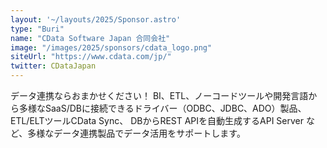 ```yaml
---
layout: '~/layouts/2025/Sponsor.astro'
type: "Buri"
name: "CData Software Japan 合同会社"
image: "/images/2025/sponsors/cdata_logo.png"
siteUrl: "https://www.cdata.com/jp/"
twitter: CDataJapan
---
```


データ連携ならおまかせください！ BI、ETL、ノーコードツールや開発言語から多様なSaaS/DBに接続できるドライバー（ODBC、JDBC、ADO）製品、ETL/ELTツールCData Sync、 DBからREST APIを自動生成するAPI Server など、多様なデータ連携製品でデータ活用をサポートします。
